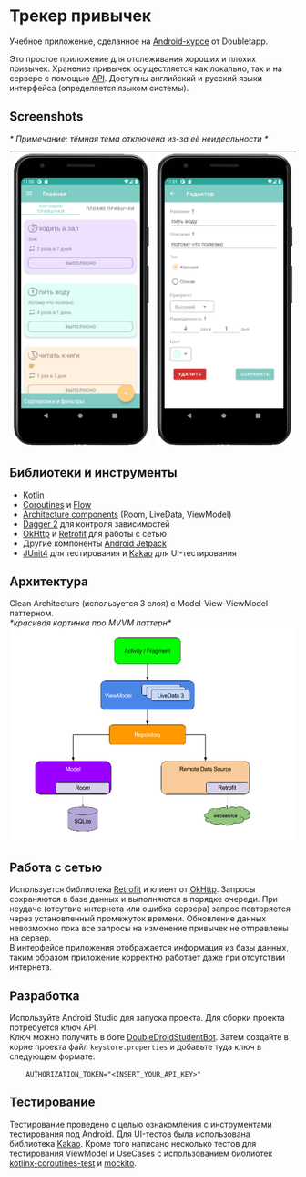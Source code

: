 # Трекер привычек

Учебное приложение, сделанное на [Android-курсе](https://www.youtube.com/playlist?list=PLQ09TvuOLytS_vYHtFHQzZJFcnbYCYF6x) от Doubletapp.  

Это простое приложение для отслеживания хороших и плохих привычек. Хранение привычек осущестляется как локально, так и на сервере с помощью [API](https://doublet.app/droid/8/api). Доступны английский и русский языки интерфейса (определяется языком системы).  

## Screenshots
*\* Примечание: тёмная тема отключена из-за её неидеальности \**

| <img src="content\home.png">| <img src="content\editor.png"> |
| ---------------------------------------------- | -------------------------------------------- |

## Библиотеки и инструменты

- [Kotlin](https://kotlinlang.org/)
- [Coroutines](https://kotlinlang.org/docs/coroutines-overview.html) и [Flow](https://kotlinlang.org/docs/flow.html)
- [Architecture components](https://developer.android.com/topic/libraries/architecture) (Room, LiveData, ViewModel)
- [Dagger 2](https://developer.android.com/training/dependency-injection) для контроля зависимостей
- [OkHttp](https://square.github.io/okhttp/) и [Retrofit](https://square.github.io/retrofit/) для работы с сетью
- Другие компоненты [Android Jetpack](https://developer.android.com/jetpack)
- [JUnit4](https://junit.org/junit4/) для тестирования и [Kakao](https://github.com/KakaoCup/Kakao) для UI-тестирования

## Архитектура

Clean Architecture (используется 3 слоя) с Model-View-ViewModel паттерном.  
*\*красивая картинка про MVVM паттерн\**  
<img width="500px" src="content\mvvm.png">

## Работа с сетью

Используется библиотека [Retrofit](https://square.github.io/retrofit/) и клиент от [OkHttp](https://square.github.io/okhttp/). Запросы сохраняются в базе данных и выполняются в порядке очереди. При неудаче (отсутвие интернета или ошибка сервера) запрос повторяется через установленный промежуток времени. Обновление данных невозможно пока все запросы на изменение привычек не отправлены на сервер.  
В интерфейсе приложения отображается информация из базы данных, таким образом приложение корректно работает даже при отсутствии интернета. 

## Разработка

Используйте Android Studio для запуска проекта. Для сборки проекта потребуется ключ API.  
Ключ можно получить в боте [DoubleDroidStudentBot](https://t.me/DoubleDroidStudentBot). Затем создайте в корне проекта файл `keystore.properties` и добавьте туда ключ в следующем формате:
```
    AUTHORIZATION_TOKEN="<INSERT_YOUR_API_KEY>"
```

## Тестирование

Тестирование проведено с целью ознакомления с инструментами тестирования под Android. Для UI-тестов была использована библиотека [Kakao](https://github.com/KakaoCup/Kakao). Кроме того написано несколько тестов для тестирования ViewModel и UseCases с использованием библиотек [kotlinx-coroutines-test](https://github.com/Kotlin/kotlinx.coroutines/tree/master/kotlinx-coroutines-test) и [mockito](https://github.com/mockito/mockito-kotlin).
